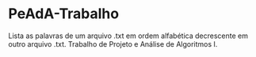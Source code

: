 # PeAdA-Trabalho
 Lista as palavras de um arquivo .txt em ordem alfabética decrescente em outro arquivo .txt.
 Trabalho de Projeto e Análise de Algoritmos I.
